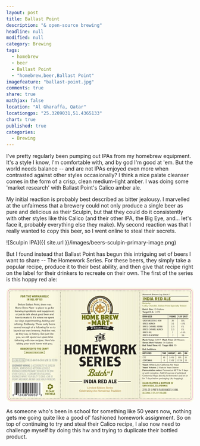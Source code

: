 ```yaml
---
layout: post
title: Ballast Point
description: "& open-source brewing"
headline: null
modified: null
category: Brewing
tags: 
  - homebrew
  - beer
  - Ballast Point
  - "homebrew,beer,Ballast Point"
imagefeature: "ballast-point.jpg"
comments: true
share: true
mathjax: false
location: "Al Gharaffa, Qatar"
locationgps: "25.3209031,51.4365133"
chart: true
published: true
categories: 
  - Brewing
---
```


I've pretty regularly been pumping out IPAs from my homebrew equipment. It's a style I know, I'm comfortable with, and by god I'm good at 'em. But the world needs balance -- and are not IPAs enjoyed even more when contrasted against other styles occasionally? I think a nice palate cleanser comes in the form of a crisp, clean medium-light amber. I was doing some 'market research' with Ballast Point's Calico amber ale. 

My initial reaction is probably best described as bitter jealousy. I marvelled at the unfairness that a brewery could not only produce a single beer as pure and delicious as their Sculpin, but that they could do it consistently with other styles like this Calico (and their other IPA, the Big Eye, and... let's face it, probably everything else they make). My second reaction was that I really wanted to copy this beer, so I went online to steal their secrets.

![Sculpin IPA]({{ site.url }}/images/beers-sculpin-primary-image.png)

But I found instead that Ballast Point has begun this intriguing set of beers I want to share -- The Homework Series. For these beers, they simply take a popular recipe, produce it to their best ability, and then give that recipe right on the label for their drinkers to recreate on their own. The first of the series is this hoppy red ale: 

![Sculpin IPA](/images/homework-series-1.jpg)

As someone who's been in school for something like 50 years now, nothing gets me going quite like a good ol' fashioned homework assignment. So on top of continuing to try and steal their Calico recipe, I also now need to challenge myself by doing this hw and trying to duplicate their bottled product.